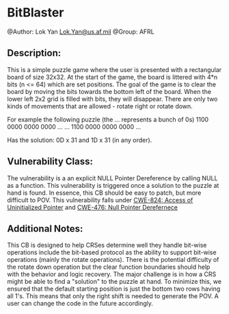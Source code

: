 # BitBlaster

@Author: Lok Yan <Lok.Yan@us.af.mil>
@Group: AFRL

## Description:

This is a simple puzzle game where the user is presented with a rectangular board of size 32x32. At the start of the game, the board is littered with 4*n bits (n <= 64) which are set positions. The goal of the game is to clear the board by moving the bits towards the bottom left of the board. When the lower left 2x2 grid is filled with bits, they will disappear. There are only two kinds of movements that are allowed - rotate right or rotate down.

For example the following puzzle (the ... represents a bunch of 0s)
1100 0000 0000 0000 ...
... 
1100 0000 0000 0000 ...

Has the solution: 0D x 31 and 1D x 31 (in any order).

## Vulnerability Class: 

The vulnerability is a an explicit NULL Pointer Dereference by calling NULL as a function. This vulnerability is triggered once a solution to the puzzle at hand is found. In essence, this CB should be easy to patch, but more difficult to POV. This vulnerability falls under [CWE-824: Access of Uninitialized Pointer](http://cwe.mitre.org/data/definitions/824.html) and [CWE-476: Null Pointer Derefernece](http://cwe.mitre.org/data/definitions/476.html)

## Additional Notes:

This CB is designed to help CRSes determine well they handle bit-wise operations include the bit-based protocol  as the ability to support bit-wise operations (mainly the rotate operations). There is the potential difficulty of the rotate down operation but the clear function boundaries should help with the behavior and logic recovery. The major challenge is in how a CRS might be able to find a "solution" to the puzzle at hand. To minimize this, we ensured that the default starting position is just the bottom two rows having all 1's. This means that only the right shift is needed to generate the POV. A user can change the code in the future accordingly.

